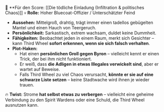 
📌 **Für den Score: [[Die tödliche Einladung (Infiltration & politisches Chaos)]]
💀 **Rolle:** Hoher Bluecoat-Offizier / Unterschätzter Feind

- **Aussehen:** Mittelgroß, drahtig, trägt immer einen tadellos gebügelten Mantel und einen Hauch von Teergeruch.
- **Persönlichkeit:** Sarkastisch, extrem wachsam, duldet keine Dummheit.
- **Fähigkeiten:** Beobachtet jeden in einem Raum, merkt sich Gesichter – kann Third Wheel **sofort erkennen, wenn sie sich falsch verhalten**.
- **Plot-Haken:**
    - Hat einen **persönlichen Groll gegen Byron** – vielleicht kennt er einen Trick, der bei ihm nicht funktioniert.
    - Er weiß, dass **die Adligen in etwas Illegales verwickelt sind**, aber er wartet auf Beweise.
    - Falls Third Wheel zu viel Chaos verursacht, **könnte er sie auf eine schwarze Liste setzen** – keine Stadtwache wird ihnen je wieder trauen.

🔥 **Twist:** Strome **hat selbst etwas zu verbergen** – vielleicht eine geheime Verbindung zu den Spirit Wardens oder eine Schuld, die Third Wheel ausnutzen kann.